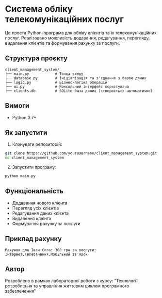 # Система обліку телекомунікаційних послуг

Це проста Python-програма для обліку клієнтів та їх телекомунікаційних послуг. Реалізовано можливість додавання, редагування, перегляду, видалення клієнтів та формування рахунку за послуги.

## Структура проєкту
```
client_management_system/
├── main.py            # Точка входу
├── database.py        # Ініціалізація та з'єднання з базою даних
├── logic.py           # Бізнес-логіка операцій
├── ui.py              # Консольний інтерфейс користувача
├── clients.db         # SQLite база даних (створюється автоматично)
```

## Вимоги
- Python 3.7+

## Як запустити
1. Клонувати репозиторій:
```bash
git clone https://github.com/yourusername/client_management_system.git
cd client_management_system
```
2. Запустити програму:
```bash
python main.py
```

## Функціональність
- Додавання нового клієнта
- Перегляд усіх клієнтів
- Редагування даних клієнта
- Видалення клієнта
- Формування рахунку за послуги

## Приклад рахунку
```
Рахунок для Іван Сила: 300 грн за послуги: Інтернет,Телебачення,Мобільний зв'язок
```

## Автор
Розроблено в рамках лабораторної роботи з курсу: "Технології розроблення та управління життєвим циклом програмного забезпечення"

